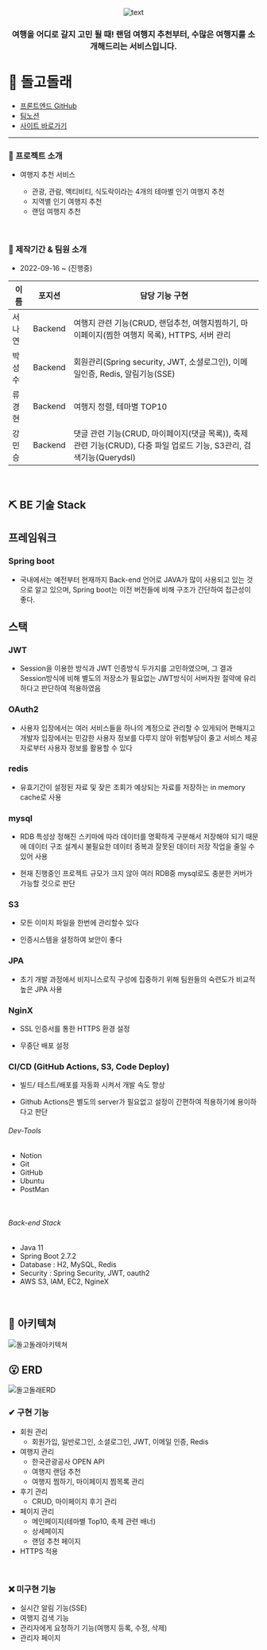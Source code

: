 <p align="center">
  <img src="https://img1.daumcdn.net/thumb/R1280x0/?scode=mtistory2&fname=https%3A%2F%2Fblog.kakaocdn.net%2Fdn%2FumhaH%2FbtrN5jjgeDt%2FaQ6fqk4dDfc2j7AjVlDZCK%2Fimg.png" alt="text" width="number" />
<div align="center"><h3>여행을 어디로 갈지 고민 될 때! 랜덤 여행지 추천부터, 수많은 여행지를 소개해드리는 서비스입니다. </h3></div>
</p>



<div align="center"></div>

# 🐬 돌고돌래

- [프론트엔드 GitHub](https://github.com/Greendeww/dolgo-dolrae)
- [팀노션](https://www.notion.so/1-695787ebec1e4ecd91a12ff8ae70f7b7)
- [사이트 바로가기](http://dolgo.site/)
---
### 📌 프로젝트 소개
- 여행지 추천 서비스

  - 관광, 관람, 액티비티, 식도락이라는 4개의 테마별 인기 여행지 추천
  - 지역별 인기 여행지 추천
  - 랜덤 여행지 추천
 
<br>

### 📰 제작기간 & 팀원 소개
- 2022-09-16 ~ (진행중)
 
|이름|포지션|담당 기능 구현|
|------|---|---|
|서나연|Backend|여행지 관련 기능(CRUD, 랜덤추천, 여행지찜하기, 마이페이지(찜한 여행지 목록), HTTPS, 서버 관리|
|박성수|Backend|회원관리(Spring security, JWT, 소셜로그인), 이메일인증, Redis, 알림기능(SSE)|
|류경현|Backend|여행지 정렬, 테마별 TOP10|
|강민승|Backend|댓글 관련 기능(CRUD, 마이페이지(댓글 목록)), 축제 관련 기능(CRUD), 다중 파일 업로드 기능, S3관리, 검색기능(Querydsl)|

<br>

## ⛏ BE 기술 Stack
## 프레임워크

### Spring boot

- 국내에서는 예전부터 현재까지 Back-end 언어로 JAVA가 많이 사용되고 있는 것으로 알고 있으며, Spring boot는 이전 버전들에 비해 구조가 간단하여 접근성이 좋다.

## 스택

### JWT

- Session을 이용한 방식과 JWT 인증방식 두가지를 고민하였으며, 그 결과 Session방식에 비해 별도의 저장소가 필요없는 JWT방식이 서버자원 절약에 유리하다고 판단하여 적용하였음

### OAuth2

- 사용자 입장에서는 여러 서비스들을 하나의 계정으로 관리할 수 있게되어 편해지고 개발자 입장에서는 민감한 사용자 정보를 다루지 않아 위험부담이 줄고 서비스 제공자로부터 사용자 정보를 활용할 수 있다

### redis

- 유효기간이 설정된 자료 및 잦은 조회가 예상되는 자료를 저장하는 in memory cache로 사용

### mysql

- RDB 특성상 정해진 스키마에 따라 데이터를 명확하게 구분해서 저장해야 되기 때문에 데이터 구조 설계시 불필요한 데이터 중복과 잘못된 데이터 저장 작업을 줄일 수 있어 사용

- 현재 진행중인 프로젝트 규모가 크지 않아 여러 RDB중 mysql로도 충분한 커버가 가능할 것으로 판단

### S3

- 모든 이미지 파일을 한번에 관리할수 있다

- 인증시스템을 설정하여 보안이 좋다

### JPA

- 초기 개발 과정에서 비지니스로직 구성에 집중하기 위해 팀원들의 숙련도가 비교적 높은 JPA 사용

### NginX

- SSL 인증서를 통한 HTTPS 환경 설정

- 무중단 배포 설정

### CI/CD (GitHub Actions, S3, Code Deploy)

- 빌드/ 테스트/배포를 자동화 시켜서 개발 속도 향상

- Github Actions은 별도의 server가 필요없고 설정이 간편하여 적용하기에 용이하다고 판단

###### Dev-Tools
- Notion
- Git
- GitHub
- Ubuntu
- PostMan

<br>

###### Back-end Stack
- Java 11
- Spring Boot 2.7.2
- Database : H2, MySQL, Redis
- Security : Spring Security, JWT, oauth2
- AWS S3, IAM, EC2, NgineX

<br>

## 🙂 아키텍쳐

![돌고돌래아키텍쳐](https://user-images.githubusercontent.com/110075438/194560203-edea3aaf-e428-466c-9ec9-89933c233875.PNG)

## 😮 ERD

![돌고돌래ERD](https://user-images.githubusercontent.com/110075438/194560469-5808c58a-73a1-40a0-9d45-cf054450eaa3.PNG)

### ✔ 구현 기능

- 회원 관리
  - 회원가입, 일반로그인, 소셜로그인, JWT, 이메일 인증, Redis
- 여행지 관리
  - 한국관광공사 OPEN API
  - 여행지 랜덤 추천
  - 여행지 찜하기, 마이페이지 찜목록 관리
- 후기 관리
  - CRUD, 마이페이지 후기 관리
- 페이지 관리
  - 메인페이지(테마별 Top10, 축제 관련 배너)
  - 상세페이지
  - 랜덤 추천 페이지
- HTTPS 적용

<br>

### ❌ 미구현 기능
- 실시간 알림 기능(SSE)
- 여행지 검색 기능
- 관리자에게 요청하기 기능(여행지 등록, 수정, 삭제)
- 관리자 페이지

